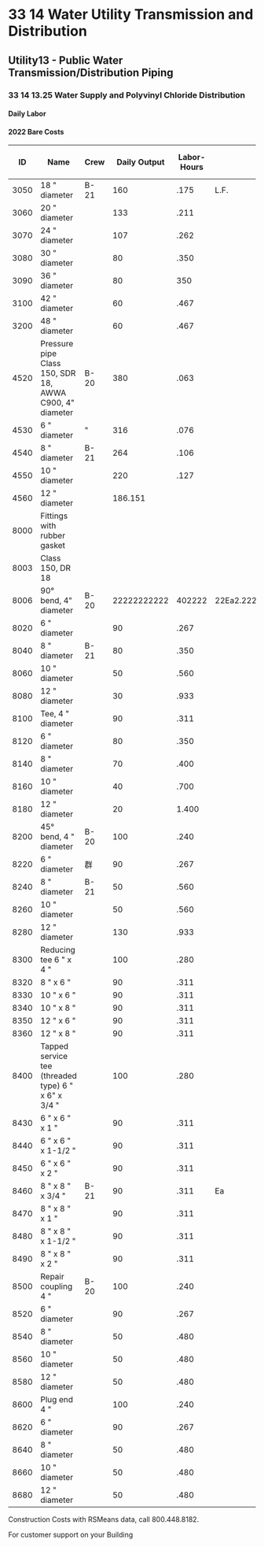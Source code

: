 # 33 14 Water Utility Transmission and Distribution  
## Utility13 - Public Water Transmission/Distribution Piping  
### 33 14 13.25 Water Supply and Polyvinyl Chloride Distribution

#### Daily Labor

#### 2022 Bare Costs

| ID    | Name                                      | Crew  | Daily Output | Labor-Hours | Unit | Material | Labor | Equipment | Total   | Total Incl O&P |
|-------|-------------------------------------------|-------|-------------|-------------|------|----------|-------|-----------|---------|----------------|
| 3050  | 18 " diameter                             | B-21  | 160         | .175        | L.F. | 24.50    | 9.20  | 1.08      | 34.78   | 42             |
| 3060  | 20 " diameter                             |       | 133         | .211        |      | 30.50    | 11.05 | 1.30      | 42.85   | 51.50          |
| 3070  | 24 " diameter                             |       | 107         | .262        |      | 45.50    | 13.75 | 1.62      | 60.87   | 72.50          |
| 3080  | 30 " diameter                             |       | 80          | .350        |      | 76.50    | 18.40 | 2.17      | 97.07   | 114            |
| 3090  | 36 " diameter                             |       | 80          | 350         |      | 118      | 18.40 | 2.17      | 138.57  | 159            |
| 3100  | 42 " diameter                             |       | 60          | .467        |      | 159      | 24.50 | 2.89      | 186.39  | 215            |
| 3200  | 48 " diameter                             |       | 60          | .467        |      | 203      | 24.50 | 2.89      | 230.39  | 263            |
| 4520  | Pressure pipe Class 150, SDR 18, AWWA C900, 4" diameter | B-20  | 380         | .063        |      | 4.09     | 3.20  |           | 7.29    | 9.30           |
| 4530  | 6 " diameter                              | "     | 316         | .076        |      | 5.95     | 3.85  |           | 9.80    | 12.25          |
| 4540  | 8 " diameter                              | B-21  | 264         | .106        |      | 7.60     | 5.55  | .66       | 13.81   | 17.35          |
| 4550  | 10 " diameter                             |       | 220         | .127        |      | 10.30    | 6.70  | .79       | 17.79   | 22             |
| 4560  | 12 " diameter                             |       | 186.151     |             |      | 14.05    | 7.90  | .93       | 22.88   | 28.50          |
| 8000  | Fittings with rubber gasket               |       |             |             |      |          |       |           |         |                |
| 8003  | Class 150, DR 18                          |       |             |             |      |          |       |           |         |                |
| 8006  | 90° bend, 4" diameter                     | B-20  | 22222222222 | 402222|22Ea2.22222222222452G | 12.15 |           | 57.15   | 67.50          |
| 8020  | 6 " diameter                              |       | 90          | .267        |      | 80.50    | 13.50 |           | 94      | 109            |
| 8040  | 8 " diameter                              | B-21  | 80          | .350        |      | 155      | 18.40 | 2.17      | 175.57  | 201            |
| 8060  | 10 " diameter                             |       | 50          | .560        |      | 300      | 29.50 | 3.47      | 332.97  | 385            |
| 8080  | 12 " diameter                             |       | 30          | .933        |      | 450      | 49    | 5.80      | 504.80  | 575            |
| 8100  | Tee, 4 " diameter                         |       | 90          | .311        |      | 62       | 16.35 | 1.93      | 80.28   | 95             |
| 8120  | 6 " diameter                              |       | 80          | .350        |      | 139      | 18.40 | 2.17      | 159.57  | 183            |
| 8140  | 8 " diameter                              |       | 70          | .400        |      | 198      | 21    | 2.48      | 221.48  | 252            |
| 8160  | 10 " diameter                             |       | 40          | .700        |      | 236      | 37    | 4.33      | 277.33  | 320            |
| 8180  | 12 " diameter                             |       | 20          | 1.400       |      | 390      | 73.50 | 8.65      | 472.15  | 550            |
| 8200  | 45° bend, 4 " diameter                    | B-20  | 100         | .240        |      | 45       | 12.15 |           | 57.15   | 67.50          |
| 8220  | 6 " diameter                              | 群    | 90          | .267        |      | 76       | 13.50 |           | 89.50   | 104            |
| 8240  | 8 " diameter                              | B-21  | 50          | .560        |      | 121      | 29.50 | 3.47      | 153.97  | 182            |
| 8260  | 10 " diameter                             |       | 50          | .560        |      | 190      | 29.50 | 3.47      | 222.971 | 257            |
| 8280  | 12 " diameter                             |       | 130         | .933        |      | 258      | 49    | 5.80      | 312.80  | 360            |
| 8300  | Reducing tee 6 " x 4 "                    |       | 100         | .280        |      | 135      | 14.70 | 1.73      | 151.43  | 173            |
| 8320  | 8 " x 6 "                                 |       | 90          | .311        |      | 241      | 16.35 | 1.93      | 259.28  | 292            |
| 8330  | 10 " x 6 "                                |       | 90          | .311        |      | 211      | 16.35 | 1.93      | 229.28  | 259            |
| 8340  | 10 " x 8 "                                |       | 90          | .311        |      | 226      | 16.35 | 1.93      | 244.28  | 275            |
| 8350  | 12 " x 6 "                                |       | 90          | .311        |      | 283      | 16.35 | 1.93      | 301.28  | 335            |
| 8360  | 12 " x 8 "                                |       | 90          | .311        |      | 315      | 16.35 | 1.93      | 333.28  | 370            |
| 8400  | Tapped service tee (threaded type) 6 " x 6" x 3/4 " |       | 100         | .280        |      | 102      | 14.70 | 1.73      | 118.43  | 137            |
| 8430  | 6 " x 6 " x 1 "                           |       | 90          | .311        |      | 102      | 16.35 | 1.93      | 120.28  | 140            |
| 8440  | 6 " x 6 " x 1-1/2 "                       |       | 90          | .311        |      | 102      | 16.35 | 1.93      | 120.28  | 140            |
| 8450  | 6 " x 6 " x 2 "                           |       | 90          | .311        |      | 102      | 16.35 | 1.93      | 120.28  | 140            |
| 8460  | 8 " x 8 " x 3/4 "                         | B-21  | 90          | .311        | Ea   | 151      | 16.35 | 1.93      | 169.28  | 193            |
| 8470  | 8 " x 8 " x 1 "                           |       | 90          | .311        |      | 151      | 16.35 | 1.93      | 169.28  | 193            |
| 8480  | 8 " x 8 " x 1-1/2 "                       |       | 90          | .311        |      | 151      | 16.35 | 1.93      | 169.28  | 193            |
| 8490  | 8 " x 8 " x 2 "                           |       | 90          | .311        |      | 151      | 16.35 | 1.93      | 169.28  | 193            |
| 8500  | Repair coupling 4 "                       | B-20  | 100         | .240        |      | 28       | 12.15 |           | 40.15   | 49             |
| 8520  | 6 " diameter                              |       | 90          | .267        |      | 43       | 13.50 |           | 56.50   | 67             |
| 8540  | 8 " diameter                              |       | 50          | .480        |      | 103      | 24.50 |           | 127.50  | 151            |
| 8560  | 10 " diameter                             |       | 50          | .480        |      | 218      | 24.50 |           | 242.50  | 276            |
| 8580  | 12 " diameter                             |       | 50          | .480        |      | 277      | 24.50 |           | 301.50  | 340            |
| 8600  | Plug end 4 "                              |       | 100         | .240        |      | 24.50    | 12.15 |           | 36.65   | 44.50          |
| 8620  | 6 " diameter                              |       | 90          | .267        |      | 43.50    | 13.50 |           | 57      | 68             |
| 8640  | 8 " diameter                              |       | 50          | .480        |      | 74.50    | 24.50 |           | 99      | 118            |
| 8660  | 10 " diameter                             |       | 50          | .480        |      | 119      | 24.50 |           | 143.50  | 168            |
| 8680  | 12 " diameter                             |       | 50          | .480        |      | 160      | 24.50 |           | 184.50  | 213            |

Construction Costs with RSMeans data, call 800.448.8182.

For customer support on your Building